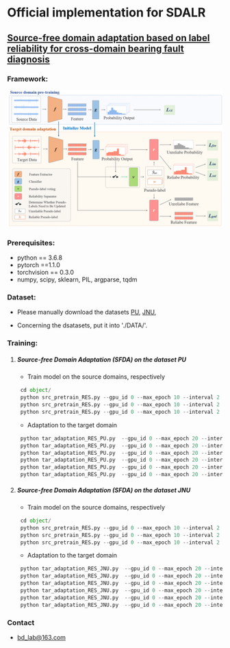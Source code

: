# Official implementation for **SDALR**

## [**Source-free domain adaptation based on label reliability for cross-domain bearing fault diagnosis**](http://www.baidu.com)



### Framework:  

<img src="SDALR.jpg" width="800"/>

### Prerequisites:
- python == 3.6.8
- pytorch ==1.1.0
- torchvision == 0.3.0
- numpy, scipy, sklearn, PIL, argparse, tqdm

### Dataset:

-  Please manually download the datasets [PU](https://pan.baidu.com/s/1d505GjqsmHWlwFG5hb5c3Q?pwd=5m1l), [JNU](https://pan.baidu.com/s/1d505GjqsmHWlwFG5hb5c3Q?pwd=5m1l),
  
-  Concerning the dsatasets, put it into './DATA/'.


### Training:
1. ##### Source-free Domain Adaptation (SFDA) on the dataset PU
	- Train model on the source domains, respectively
	```python
	 cd object/
	 python src_pretrain_RES.py --gpu_id 0 --max_epoch 10 --interval 2 --username WWY_PU --data_name PU_1d_8c_2048 --domain_names ['N15_M01_F10', 'N15_M07_F10', 'N15_M07_F04'] --class_num 8 --s 0
	 python src_pretrain_RES.py --gpu_id 0 --max_epoch 10 --interval 2 --username WWY_PU --data_name PU_1d_8c_2048 --domain_names ['N15_M01_F10', 'N15_M07_F10', 'N15_M07_F04'] --class_num 8 --s 1
	 python src_pretrain_RES.py --gpu_id 0 --max_epoch 10 --interval 2 --username WWY_PU --data_name PU_1d_8c_2048 --domain_names ['N15_M01_F10', 'N15_M07_F10', 'N15_M07_F04'] --class_num 8 --s 2
	```
	
	- Adaptation to the target domain
	```python
	 python tar_adaptation_RES_PU.py  --gpu_id 0 --max_epoch 20 --interval 4 --s 0 --t 1
	 python tar_adaptation_RES_PU.py  --gpu_id 0 --max_epoch 20 --interval 4 --s 0 --t 2
 	 python tar_adaptation_RES_PU.py  --gpu_id 0 --max_epoch 20 --interval 4 --s 1 --t 0
 	 python tar_adaptation_RES_PU.py  --gpu_id 0 --max_epoch 20 --interval 4 --s 1 --t 2
 	 python tar_adaptation_RES_PU.py  --gpu_id 0 --max_epoch 20 --interval 4 --s 2 --t 0
 	 python tar_adaptation_RES_PU.py  --gpu_id 0 --max_epoch 20 --interval 4 --s 2 --t 1
	```
	
2. ##### Source-free Domain Adaptation (SFDA) on the dataset JNU
	- Train model on the source domains, respectively
	```python
	 cd object/
	 python src_pretrain_RES.py --gpu_id 0 --max_epoch 10 --interval 2 --username WWY_JUN --data_name JNU_1d_2048_2000 --domain_names ['600', '800', '1000'] --class_num 8 --s 0
	 python src_pretrain_RES.py --gpu_id 0 --max_epoch 10 --interval 2 --username WWY_JUN --data_name JNU_1d_2048_2000 --domain_names ['600', '800', '1000'] --class_num 8 --s 1
	 python src_pretrain_RES.py --gpu_id 0 --max_epoch 10 --interval 2 --username WWY_JUN --data_name JNU_1d_2048_2000 --domain_names ['600', '800', '1000'] --class_num 8 --s 2
	```
	
	- Adaptation to the target domain
	```python
	 python tar_adaptation_RES_JNU.py  --gpu_id 0 --max_epoch 20 --interval 4 --s 0 --t 1
	 python tar_adaptation_RES_JNU.py  --gpu_id 0 --max_epoch 20 --interval 4 --s 0 --t 2
 	 python tar_adaptation_RES_JNU.py  --gpu_id 0 --max_epoch 20 --interval 4 --s 1 --t 0
 	 python tar_adaptation_RES_JNU.py  --gpu_id 0 --max_epoch 20 --interval 4 --s 1 --t 2
 	 python tar_adaptation_RES_JNU.py  --gpu_id 0 --max_epoch 20 --interval 4 --s 2 --t 0
 	 python tar_adaptation_RES_JNU.py  --gpu_id 0 --max_epoch 20 --interval 4 --s 2 --t 1
   	 ```

### Contact

- [bd_lab@163.com](mailto:bd_lab@163.com)
